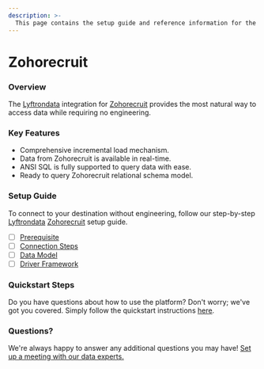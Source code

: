 ```yaml
---
description: >-
  This page contains the setup guide and reference information for the Zohorecruit source connector.
---
```


# Zohorecruit

### Overview

The [Lyftrondata](https://www.lyftrondata.com/) integration for [Zohorecruit](None) provides the most natural way to access data while requiring no engineering.

### Key Features

* Comprehensive incremental load mechanism.
* Data from Zohorecruit is available in real-time.&#x20;
* ANSI SQL is fully supported to query data with ease.
* Ready to query Zohorecruit relational schema model.

### Setup Guide

To connect to your destination without engineering, follow our step-by-step [Lyftrondata](https://www.lyftrondata.com/)  [Zohorecruit](None) setup guide.

* [ ] [Prerequisite](prerequisite.md)
* [ ] [Connection Steps](connection-steps.md)
* [ ] [Data Model](data-model/erd.md)
* [ ] [Driver Framework](driver-framework/)

### Quickstart Steps

Do you have questions about how to use the platform? Don't worry; we've got you covered. Simply follow the quickstart instructions [here](../README.md).

### Questions? <a href="#questions" id="questions"></a>

We're always happy to answer any additional questions you may have! [Set up a meeting with our data experts.](https://www.lyftrondata.com/book-a-meeting/)

